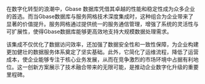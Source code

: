 在数字化转型的浪潮中，Gbase 数据库凭借其卓越的性能和稳定性成为众多企业的首选。而当Gbase数据库与服务网格技术深度集成时，这种组合为企业带来了显著的价值提升。服务网格通过提供统一的服务通信管理，增强了系统的灵活性与可扩展性，使得Gbase数据库能够更高效地支持大规模数据处理需求。

该集成不仅优化了数据访问效率，还加强了数据安全性和一致性保障，为企业构建更加健壮的数据服务体系奠定了坚实基础。此外，它简化了运维流程，降低了运营成本，使企业能够专注于核心业务发展，从而在竞争激烈的市场环境中占据有利地位。这一创新方案展示了技术融合带来的无限可能，是推动企业数字化升级的重要里程碑。